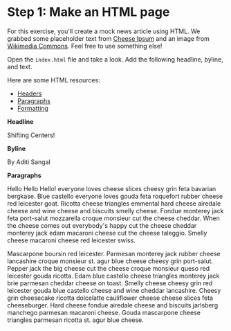 # Step 1: Make an HTML page

For this exercise, you'll create a mock news article using HTML. We grabbed some placeholder text from [Cheese Ipsum](http://www.cheeseipsum.co.uk/) and an image from [Wikimedia Commons](https://commons.wikimedia.org). Feel free to use something else!

Open the `index.html` file and take a look. Add the following headline, byline, and text.

Here are some HTML resources:

- [Headers](https://www.w3schools.com/html/html_headings.asp)
- [Paragraphs](https://www.w3schools.com/html/html_paragraphs.asp)
- [Formatting](https://www.w3schools.com/html/html_formatting.asp)

**Headline**

Shifting Centers!

**Byline**

By Aditi Sangal

**Paragraphs**

Hello Hello Hello!
everyone loves cheese slices cheesy grin feta bavarian bergkase. Blue
castello everyone loves gouda feta roquefort rubber cheese red leicester
goat. Ricotta cheese triangles emmental hard cheese airedale cheese and
wine cheese and biscuits smelly cheese. Fondue monterey jack feta
port-salut mozzarella croque monsieur cut the cheese cheddar. When the
cheese comes out everybody's happy cut the cheese cheddar monterey jack
edam macaroni cheese cut the cheese taleggio. Smelly cheese macaroni
cheese red leicester swiss.

Mascarpone boursin red leicester. Parmesan monterey jack rubber cheese
lancashire croque monsieur st. agur blue cheese cheesy grin port-salut.
Pepper jack the big cheese cut the cheese croque monsieur queso red
leicester gouda ricotta. Edam blue castello cheese triangles monterey
jack brie parmesan cheddar cheese on toast. Smelly cheese cheesy grin
red leicester gouda blue castello cheese and wine cheddar lancashire.
Cheesy grin cheesecake ricotta dolcelatte cauliflower cheese cheese
slices feta cheeseburger. Hard cheese fondue airedale cheese and
biscuits jarlsberg manchego parmesan macaroni cheese. Gouda mascarpone
cheese triangles parmesan ricotta st. agur blue cheese.
